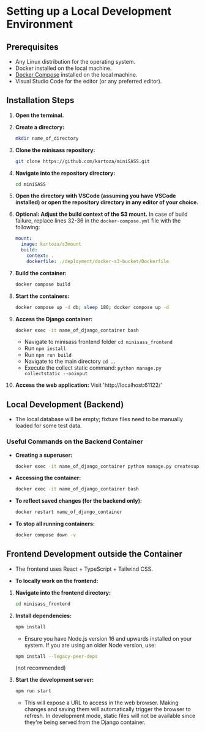 # Setting up a Local Development Environment

## Prerequisites

- Any Linux distribution for the operating system.
- Docker installed on the local machine.
- [Docker Compose](https://www.digitalocean.com/community/tutorials/how-to-install-and-use-docker-compose-on-ubuntu-20-04) installed on the local machine.
- Visual Studio Code for the editor (or any preferred editor).

## Installation Steps

1. **Open the terminal.**

2. **Create a directory:**
    ```bash
    mkdir name_of_directory
    ```

3. **Clone the minisass repository:**
    ```bash
    git clone https://github.com/kartoza/miniSASS.git
    ```

4. **Navigate into the repository directory:**
    ```bash
    cd miniSASS
    ```

5. **Open the directory with VSCode (assuming you have VSCode installed) or open the repository directory in any editor of your choice.**

6. **Optional: Adjust the build context of the S3 mount.**
    In case of build failure, replace lines 32-36 in the `docker-compose.yml` file with the following:
    ```yaml
    mount:
      image: kartoza/s3mount
      build:
        context: .
        dockerfile: ./deployment/docker-s3-bucket/Dockerfile
    ```

7. **Build the container:**
    ```bash
    docker compose build
    ```

8. **Start the containers:**
    ```bash
    docker compose up -d db; sleep 180; docker compose up -d
    ```

9. **Access the Django container:**
    ```bash
    docker exec -it name_of_django_container bash
    ```
    - Navigate to minisass frontend folder `cd minisass_frontend`
    - Run `npm install`
    - Run `npm run build`
    - Navigate to the main directory `cd ..`
    - Execute the collect static command: `python manage.py collectstatic --noinput`

10. **Access the web application:**
    Visit 'http://localhost:61122/'

## Local Development (Backend)

- The local database will be empty; fixture files need to be manually loaded for some test data.

### Useful Commands on the Backend Container

- **Creating a superuser:**
    ```bash
    docker exec -it name_of_django_container python manage.py createsuperuser
    ```

- **Accessing the container:**
    ```bash
    docker exec -it name_of_django_container bash
    ```

- **To reflect saved changes (for the backend only):**
    ```bash
    docker restart name_of_django_container
    ```

- **To stop all running containers:**
    ```bash
    docker compose down -v
    ```

## Frontend Development outside the Container

- The frontend uses React + TypeScript + Tailwind CSS.

- **To locally work on the frontend:**

1. **Navigate into the frontend directory:**
    ```bash
    cd minisass_frontend
    ```

2. **Install dependencies:**
    ```bash
    npm install
    ```
    - Ensure you have Node.js version 16 and upwards installed on your system. If you are using an older Node version, use:
    ```bash
    npm install --legacy-peer-deps
    ```
    (not recommended)

3. **Start the development server:**
    ```bash
    npm run start
    ```
    - This will expose a URL to access in the web browser. Making changes and saving them will automatically trigger the browser to refresh. In development mode, static files will not be available since they're being served from the Django container.
